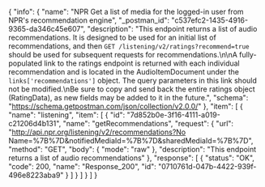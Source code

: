 {
  "info": {
    "name": "NPR Get a list of media for the logged-in user from NPR's recommendation engine",
    "_postman_id": "c537efc2-1435-4916-9365-da346c45e607",
    "description": "This endpoint returns a list of audio recommendations. It is designed to be used for an initial list of recommendations, and then `GET /listening/v2/ratings?recommend=true` should be used for subsequent requests for recommendations.\n\nA fully-populated link to the ratings endpoint is returned with each individual recommendation and is located in the AudioItemDocument under the `links['recommendations']` object. The query parameters in this link should not be modified.\nBe sure to copy and send back the entire ratings object (RatingData), as new fields may be added to it in the future.",
    "schema": "https://schema.getpostman.com/json/collection/v2.0.0/"
  },
  "item": [
    {
      "name": "listening",
      "item": [
        {
          "id": "7d852b0e-3f16-4111-a019-c21206d4b131",
          "name": "getRecommendations",
          "request": {
            "url": "http://api.npr.org/listening/v2/recommendations?No Name=%7B%7D&notifiedMediaId=%7B%7D&sharedMediaId=%7B%7D",
            "method": "GET",
            "body": {
              "mode": "raw"
            },
            "description": "This endpoint returns a list of audio recommendations"
          },
          "response": [
            {
              "status": "OK",
              "code": 200,
              "name": "Response_200",
              "id": "0710761d-047b-4422-939f-496e8223aba9"
            }
          ]
        }
      ]
    }
  ]
}